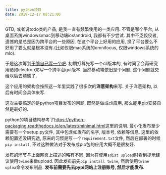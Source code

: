 ```yaml
---
title: python项目
date: 2019-12-17 08:21:00
---
```


GTD, 或者说todo类的产品, 是我一直有频繁使用的一类应用. 不管是哪个平台, 从桌面系统windows\mac到移动端ios\android, 我都有不少尝试. 其中不乏佼佼者, 遗憾的是总是因为跨平台的一些原因, 在这个平台上好用的应用, 换了平台要么不好用了要么就是根本没有.(比如仅限mac系统的omnifocus, 仅限windows系统的mlo).

于是这次筹划[干脆自己写一个吧](https://github.com/xdsoar/TaskCommander). 初期打算先写一个cli版本的, 有时间了会再研究用诸如electron来写一个跨平台gui版本. 当然移动端依旧是个问题, 这个问题就交给以后去烦恼了.

这个应用的架构会按照这一年里实践了很多次的**洋葱架构**来写. 关于洋葱架构, 以后有时间会具体来写.

这次主要搞定的是python项目发布的问题. 既然是做成cli应用, 那么能用pip安装自然是最好的.

python的项目结构参考了<https://python-packaging.readthedocs.io/en/latest/minimal.html>这里的说明. 最小化发布至少需要有一个setup.py文件, 其中包含如发布的名字, 版本号, 依赖等信息. 这里的依赖配置还没研究透, 原来的习惯是写一个`requirement.txt`文件, 然后在部署的时候`pip install`, 不过这种做法对于发布成pip包的应用大概不是很友好.

发布的环节与上面网页上描述的略有不同. 因为在使用`sdist upload`时看到提示建议使用`twine`来做upload. 因此发布前先`pip install twine`, 然后使用`twine uploa`命令发布制品. **发布前需要先去pypi网站上注册账号, 然后才能发布.**
